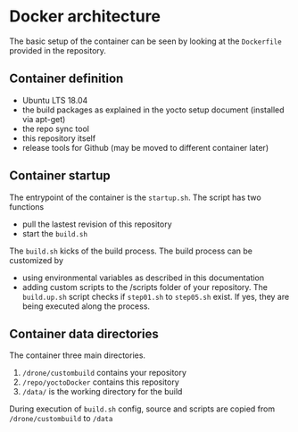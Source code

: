 # Docker architecture

The basic setup of the container can be seen by looking at the `Dockerfile` provided in the repository.

## Container definition
* Ubuntu LTS 18.04
* the build packages as explained in the yocto setup document (installed via apt-get)
* the repo sync tool
* this repository itself
* release tools for Github (may be moved to different container later)

## Container startup
The entrypoint of the container is the `startup.sh`. The script has two functions

* pull the lastest revision of this repository
* start the `build.sh`

The `build.sh` kicks of the build process. The build process can be customized by
* using environmental variables as described in this documentation
* adding custom scripts to the /scripts folder of your repository. The `build.up.sh` script checks if `step01.sh` to `step05.sh` exist. If yes, they are being executed along the process.


## Container data directories

The container three main directories.

1. `/drone/custombuild` contains your repository
1. `/repo/yoctoDocker` contains this repository
1. `/data/` is the working directory for the build

During execution of `build.sh` config, source and scripts are copied from `/drone/custombuild` to `/data`
